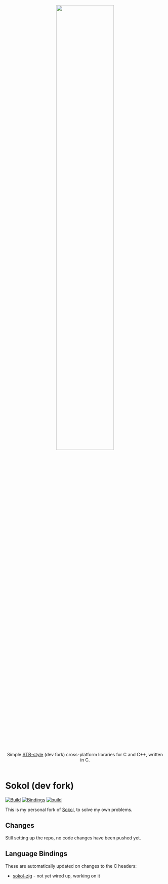 <p align="center">
    <img src="assets/logo_full_large.png" style="width: 60%" /><br/><br/>Simple
    <a href="https://github.com/nothings/stb/blob/master/docs/stb_howto.txt">STB-style</a>
    (dev fork) cross-platform libraries for C and C++, written in C.<br/><br/>
</p>

# Sokol (dev fork)

[![Build](/../../actions/workflows/main.yml/badge.svg)](/../../actions/workflows/main.yml) [![Bindings](/../../actions/workflows/gen_bindings.yml/badge.svg)](/../../actions/workflows/gen_bindings.yml) [![build](https://github.com/psyclyx/sokol-zig/actions/workflows/main.yml/badge.svg)](https://github.com/psyclyx/sokol-zig/actions/workflows/main.yml)

This is my personal fork of [Sokol](https://github.com/floooh/sokol), to solve my own problems.

## Changes

Still setting up the repo, no code changes have been pushed yet.

## Language Bindings

These are automatically updated on changes to the C headers:

- [sokol-zig](https://github.com/psyclyx/sokol-zig) - not yet wired up, working on it